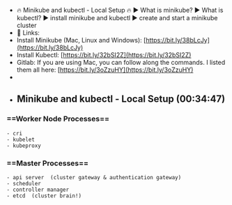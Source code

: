 - 🔥 Minikube and kubectl - Local Setup 🔥
  ► What is minikube?
  ► What is kubectl?
  ► install minikube and kubectl
  ► create and start a minikube cluster
- 🔗 Links:
- Install Minikube (Mac, Linux and Windows): [https://bit.ly/38bLcJy](https://bit.ly/38bLcJy)
- Install Kubectl: [https://bit.ly/32bSI2Z](https://bit.ly/32bSI2Z)
- Gitlab: If you are using Mac, you can follow along the commands. I listed them all here: [https://bit.ly/3oZzuHY](https://bit.ly/3oZzuHY)
-
- ## Minikube and kubectl - Local Setup (00:34:47)
### ==Worker Node Processes==
	- cri
	- kubelet
	- kubeproxy
### ==Master Processes==
	- api server  (cluster gateway & authentication gateway)
	- scheduler
	- controller manager
	- etcd  (cluster brain!)